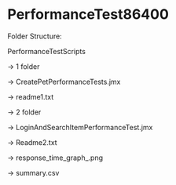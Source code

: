 # PerformanceTest86400

 Folder Structure:
 
 PerformanceTestScripts
 
 -> 1 folder
 
   -> CreatePetPerformanceTests.jmx
   
   -> readme1.txt
   
 -> 2 folder
 
   -> LoginAndSearchItemPerformanceTest.jmx
   
   -> Readme2.txt
   
   -> response_time_graph_.png
   
   -> summary.csv

